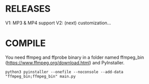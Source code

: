# RELEASES
V1: MP3 & MP4 support
V2: (next) customization...
# COMPILE
You need ffmpeg and ffprobe binary in a folder named ffmpeg_bin (https://www.ffmpeg.org/download.html) and PyInstaller.

```
python3 pyinstaller --onefile --noconsole --add-data "ffmpeg_bin;ffmpeg_bin" main.py
```

